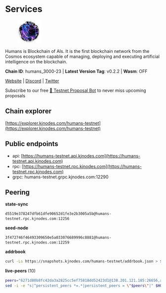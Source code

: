 # Services

<figure><img src="https://raw.githubusercontent.com/kj89/cosmos-images/main/logos/humans.png" alt=""><figcaption></figcaption></figure>

Humans is Blockchain of AIs. It is the first blockchain network  from the Cosmos ecosystem capable of managing, deploying and  executing artificial intelligence on the blockchain.

**Chain ID**: humans_3000-23 | **Latest Version Tag**: v0.2.2 | **Wasm**: OFF

[Website](https://humans.ai) | [Discord](https://discord.gg/humansdotai) | [Twitter](https://twitter.com/humansdotai)



Subscribe to our free [🤖 Testnet Proposal Bot](https://t.me/kjnodes_testnet_proposal_bot) to never miss upcoming proposals


## Chain explorer
[https://explorer.kjnodes.com/humans-testnet](https://explorer.kjnodes.com/humans-testnet)

## Public endpoints

* api: [https://humans-testnet.api.kjnodes.com](https://humans-testnet.api.kjnodes.com)
* rpc: [https://humans-testnet.rpc.kjnodes.com](https://humans-testnet.rpc.kjnodes.com)
* grpc: humans-testnet.grpc.kjnodes.com:12290

## Peering

**state-sync**

```text
d5519e378247dfb61dfe90652d1fe3e2b3005a5b@humans-testnet.rpc.kjnodes.com:12256
```

**seed-node**

```text
3f472746f46493309650e5a033076689996c8881@humans-testnet.rpc.kjnodes.com:12259
```

**addrbook**
```bash
curl -Ls https://snapshots.kjnodes.com/humans-testnet/addrbook.json > $HOME/.humansd/config/addrbook.json
```

**live-peers** (10)
```bash
peers="6271d80b8fc42da3a2825cc5ef75818dd52423d1@138.201.121.185:26656,a41f29c2d498b232c18f75364e38cee06fac198d@78.46.64.59:26656,417089d6681abacc685c2eff9e029d85231a04a0@141.95.34.193:46656,0ae23e03040dd3e3a6c3a2326c62a206f531d671@162.19.31.150:26656,5e1f23a66fafd1a73871f055a6dd2165c01fe1c2@65.109.25.62:26656,2685f8e77fec93c99a55f2adb13835a50124d04e@135.181.18.112:55686,5ca0389db000da1ce87d992816a4aefa387c3998@143.110.190.223:26656,d5519e378247dfb61dfe90652d1fe3e2b3005a5b@65.109.68.190:12256,22ccc03acda4e7230f779dc3955a0097a32c358e@69.197.6.24:26656,ceba57f1376d4949cc0419918d110f0085b24b25@135.181.113.225:26656"
sed -i -e "s|^persistent_peers *=.*|persistent_peers = \"$peers\"|" $HOME/.humansd/config/config.toml
```
